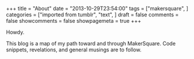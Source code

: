 +++
title = "About"
date = "2013-10-29T23:54:00"
tags = ["makersquare", ]
categories = ["imported from tumblr", "text", ]
draft = false
comments = false
showcomments = false
showpagemeta = true
+++

<p>Howdy. </p>
<p>This blog is a map of my path toward and through MakerSquare. Code snippets, revelations, and general musings are to follow.  </p>